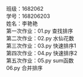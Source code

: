 班级：1682062   
学号：168206203   
姓名：李艳艳  
 第一次作业：01.py 查找排序  
 第二次作业：02.py 水仙花数  
 第三次作业：03.py 快速排序1  
 第四次作业：04.py 快速排序2  
 第五次作业：05.py sum函数    
            06.py 合并排序        
